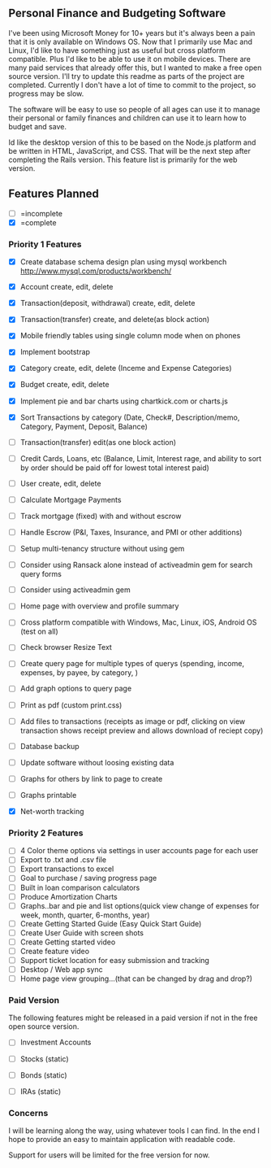 ## Personal Finance and Budgeting Software

I've been using Microsoft Money for 10+ years but it's always been a pain that it is only available on Windows OS. Now that I primarily use Mac and Linux, I'd like to have something just as useful but cross platform compatible. Plus I'd like to be able to use it on mobile devices. There are many paid services that already offer this, but I wanted to make a free open source version. I'll try to update this readme as parts of the project are completed. Currently I don't have a lot of time to commit to the project, so progress may be slow.

The software will be easy to use so people of all ages can use it to manage their personal or family finances and children can use it to learn how to budget and save.

Id like the desktop version of this to be based on the Node.js platform and be written in HTML, JavaScript, and CSS. That will be the next step after completing the Rails version. This feature list is primarily for the web version.

## Features Planned 
- [ ] =incomplete 
- [x] =complete

### Priority 1 Features
- [x] Create database schema design plan using mysql workbench http://www.mysql.com/products/workbench/
- [x] Account create, edit, delete
- [x] Transaction(deposit, withdrawal) create, edit, delete
- [x] Transaction(transfer) create, and delete(as block action)
- [x] Mobile friendly tables using single column mode when on phones
- [x] Implement bootstrap
- [x] Category create, edit, delete (Inceme and Expense Categories)
- [x] Budget create, edit, delete
- [x] Implement pie and bar charts using chartkick.com or charts.js
- [x] Sort Transactions by category (Date, Check#, Description/memo, Category, Payment, Deposit, Balance)
- [ ] Transaction(transfer) edit(as one block action)
- [ ] Credit Cards, Loans, etc (Balance, Limit, Interest rage, and ability to sort by order should be paid off for lowest total interest paid)
- [ ] User create, edit, delete
- [ ] Calculate Mortgage Payments
- [ ] Track mortgage (fixed) with and without escrow
- [ ] Handle Escrow (P&I, Taxes, Insurance, and PMI or other additions)
- [ ] Setup multi-tenancy structure without using gem
- [ ] Consider using Ransack alone instead of activeadmin gem for search query forms
- [ ] Consider using activeadmin gem
- [ ] Home page with overview and profile summary
- [ ] Cross platform compatible with Windows, Mac, Linux, iOS, Android OS (test on all)
- [ ] Check browser Resize Text
- [ ] Create query page for multiple types of querys (spending, income, expenses, by payee, by category, )
- [ ] Add graph options to query page
- [ ] Print as pdf (custom print.css)
- [ ] Add files to transactions (receipts as image or pdf, clicking on view transaction shows receipt preview and allows download of reciept copy)
- [ ] Database backup
- [ ] Update software without loosing existing data
- [ ] Graphs for others by link to page to create
- [ ] Graphs printable
- [x] Net-worth tracking


### Priority 2 Features
- [ ] 4 Color theme options via settings in user accounts page for each user
- [ ] Export to .txt and .csv file
- [ ] Export transactions to excel
- [ ] Goal to purchase / saving progress page
- [ ] Built in loan comparison calculators
- [ ] Produce Amortization Charts
- [ ] Graphs..bar and pie and list options(quick view change of expenses for week, month, quarter, 6-months, year)
- [ ] Create Getting Started Guide (Easy Quick Start Guide)
- [ ] Create User Guide with screen shots
- [ ] Create Getting started video
- [ ] Create feature video
- [ ] Support ticket location for easy submission and tracking
- [ ] Desktop / Web app sync
- [ ] Home page view grouping...(that can be changed by drag and drop?)

### Paid Version
The following features might be released in a paid version if not in the free open source version.

- [ ] Investment Accounts
- [ ] Stocks (static)
- [ ] Bonds (static)
- [ ] IRAs (static)


### Concerns
I will be learning along the way, using whatever tools I can find. In the end I hope to provide an easy to maintain application with readable code.

Support for users will be limited for the free version for now.